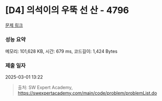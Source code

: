 # [D4] 의석이의 우뚝 선 산 - 4796 

[문제 링크](https://swexpertacademy.com/main/code/problem/problemDetail.do?contestProbId=AWS2h6AKBCoDFAVT) 

### 성능 요약

메모리: 101,628 KB, 시간: 679 ms, 코드길이: 1,424 Bytes

### 제출 일자

2025-03-01 13:22



> 출처: SW Expert Academy, https://swexpertacademy.com/main/code/problem/problemList.do